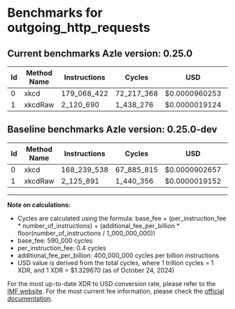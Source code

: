 # Benchmarks for outgoing_http_requests

## Current benchmarks Azle version: 0.25.0

| Id  | Method Name | Instructions | Cycles     | USD           | USD/Million Calls | Change                               |
| --- | ----------- | ------------ | ---------- | ------------- | ----------------- | ------------------------------------ |
| 0   | xkcd        | 179_068_422  | 72_217_368 | $0.0000960253 | $96.02            | <font color="red">+10_828_884</font> |
| 1   | xkcdRaw     | 2_120_690    | 1_438_276  | $0.0000019124 | $1.91             | <font color="green">-5_201</font>    |

## Baseline benchmarks Azle version: 0.25.0-dev

| Id  | Method Name | Instructions | Cycles     | USD           | USD/Million Calls |
| --- | ----------- | ------------ | ---------- | ------------- | ----------------- |
| 0   | xkcd        | 168_239_538  | 67_885_815 | $0.0000902657 | $90.26            |
| 1   | xkcdRaw     | 2_125_891    | 1_440_356  | $0.0000019152 | $1.91             |

---

**Note on calculations:**

- Cycles are calculated using the formula: base_fee + (per_instruction_fee \* number_of_instructions) + (additional_fee_per_billion \* floor(number_of_instructions / 1_000_000_000))
- base_fee: 590_000 cycles
- per_instruction_fee: 0.4 cycles
- additional_fee_per_billion: 400_000_000 cycles per billion instructions
- USD value is derived from the total cycles, where 1 trillion cycles = 1 XDR, and 1 XDR = $1.329670 (as of October 24, 2024)

For the most up-to-date XDR to USD conversion rate, please refer to the [IMF website](https://www.imf.org/external/np/fin/data/rms_sdrv.aspx).
For the most current fee information, please check the [official documentation](https://internetcomputer.org/docs/current/developer-docs/gas-cost#execution).
